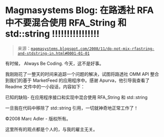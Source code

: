 <!--yml

类别：未分类

日期：2024-05-18 04:57:10

-->

# Magmasystems Blog: 在路透社 RFA 中不要混合使用 RFA_String 和 std::string !!!!!!!!!!!!!!!!

> 来源：[`magmasystems.blogspot.com/2008/11/do-not-mix-rfastring-and-stdstring-in.html#0001-01-01`](http://magmasystems.blogspot.com/2008/11/do-not-mix-rfastring-and-stdstring-in.html#0001-01-01)

有时候， Always Be Coding. 今天，这不是好事。

我刚刚花了一整天的时间来追踪一个问题的解决，试图将路透社 OMM API 整合到我们的基于 MarketFeed 的应用程序中。感谢 Apurva，他引导我查看了 Readme 文件中的一小段话，内容如下：

已知的缺陷- 在应用程序接口和实现中混合使用 RFA_String 和 std::string

一旦我在代码中移除了 std::string 引用，一切就神奇地正常工作了！

©2008 Marc Adler - 版权所有。

这里所有的观点都是个人的，与我的雇主无关。
